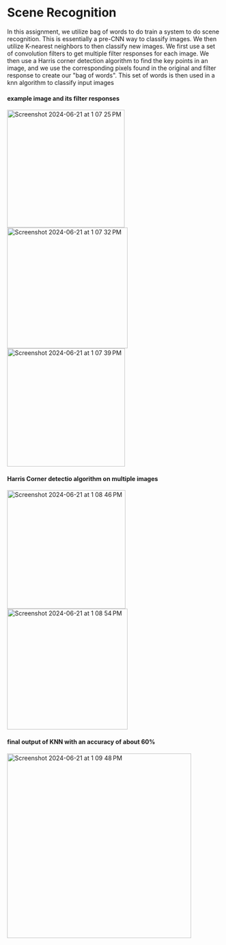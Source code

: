 # Scene Recognition

In this assignment, we utilize bag of words to do train a system to do scene recognition. This is essentially a pre-CNN way to classify images. We then utilize K-nearest neighbors to then classify new images. We first use a set of convolution filters to get multiple filter responses for each image. We then use a Harris corner detection algorithm to find the key points in an image, and we use the corresponding pixels found in the original and filter response to create our "bag of words". This set of words is then used in a knn algorithm to classify input images 

#### example image and its filter responses  
<img width="275" alt="Screenshot 2024-06-21 at 1 07 25 PM" src="https://github.com/Jixi123/Computer_Vision/assets/86895390/4691c51f-34af-4680-9e23-79f82c51f4ea">
<img width="282" alt="Screenshot 2024-06-21 at 1 07 32 PM" src="https://github.com/Jixi123/Computer_Vision/assets/86895390/1442f06f-322d-484d-8e58-23f357cd068a">
<img width="276" alt="Screenshot 2024-06-21 at 1 07 39 PM" src="https://github.com/Jixi123/Computer_Vision/assets/86895390/60c4571a-980c-4963-ace0-0fd9e0540b25">

#### Harris Corner detectio algorithm on multiple images 

<img width="277" alt="Screenshot 2024-06-21 at 1 08 46 PM" src="https://github.com/Jixi123/Computer_Vision/assets/86895390/1ec12f33-ba09-4a2c-bc9c-00328de5b6e0">
<img width="282" alt="Screenshot 2024-06-21 at 1 08 54 PM" src="https://github.com/Jixi123/Computer_Vision/assets/86895390/f5a67055-b463-4410-bfd8-133d3c9143ac">

#### final output of KNN with an accuracy of about 60%
<img width="431" alt="Screenshot 2024-06-21 at 1 09 48 PM" src="https://github.com/Jixi123/Computer_Vision/assets/86895390/51d679db-82fe-41a3-9887-742b852f11f9">

